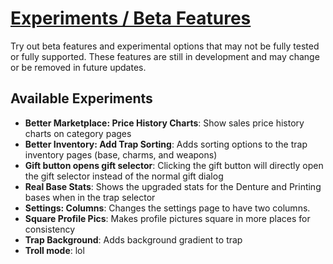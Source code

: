 # [Experiments / Beta Features](https://www.mousehuntgame.com/preferences.php?tab=mousehunt-improved-settings#mousehunt-improved-settings-beta-experiments)

Try out beta features and experimental options that may not be fully tested or fully supported. These features are still in development and may change or be removed in future updates.

## Available Experiments

- **Better Marketplace: Price History Charts**: Show sales price history charts on category pages
- **Better Inventory: Add Trap Sorting**: Adds sorting options to the trap inventory pages (base, charms, and weapons)
- **Gift button opens gift selector**: Clicking the gift button will directly open the gift selector instead of the normal gift dialog
- **Real Base Stats**: Shows the upgraded stats for the Denture and Printing bases when in the trap selector
- **Settings: Columns**: Changes the settings page to have two columns.
- **Square Profile Pics**: Makes profile pictures square in more places for consistency
- **Trap Background**: Adds background gradient to trap
- **Troll mode**: lol
